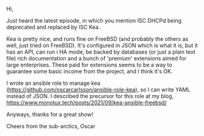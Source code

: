 Hi,

Just heard the latest episode, in which you mention ISC DHCPd being deprecated and replaced by ISC Kea.

Kea is pretty nice, and runs fine on FreeBSD (and probably the others as well, just tried on FreeBSD). It's configured in JSON which is what it is, but it has an API, can run i HA mode, be backed by databases (or just a plain text file) rich documentation and a bunch of 'premium' extensions aimed for large enterprises. These paid for extensions seems to be a way to guarantee some basic income from the project, and I think it's OK.

I wrote an ansible role to manage kea (https://github.com/oscarcarlsson/ansible-role-kea), so I can write YAML instead of JSON. I described the precursor for this role at my blog, https://www.monotux.tech/posts/2021/09/kea-ansible-freebsd/

Anyways, thanks for a great show!


Cheers from the sub-arctics,
Oscar

